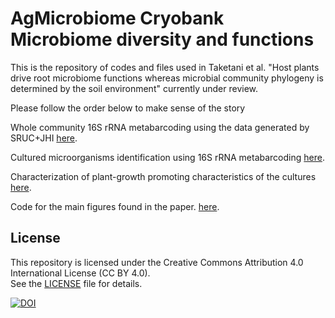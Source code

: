 # AgMicrobiome Cryobank Microbiome diversity and functions

This is the repository of codes and files used in Taketani et al. "Host plants drive root microbiome functions whereas microbial community phylogeny is determined by the soil environment" currently under review.

Please follow the order below to make sense of the story 

Whole community 16S rRNA metabarcoding using the data generated by SRUC+JHI [here](./16S_metabarcoding/community_analysis.md).

Cultured microorganisms identification using 16S rRNA metabarcoding [here](./Isolate_metabarcoding/isolate_metabarcoding.md).

Characterization of plant-growth promoting characteristics of the cultures [here](./R_functional_tool/functional_screening_analysis.md).

Code for the main figures found in the paper. [here](./Comparisons/concat_figs.md).


## License
This repository is licensed under the Creative Commons Attribution 4.0 International License (CC BY 4.0).  
See the [LICENSE](./LICENSE.txt) file for details.

[![DOI](https://zenodo.org/badge/1057889884.svg)](https://zenodo.org/badge/latestdoi/1057889884)
